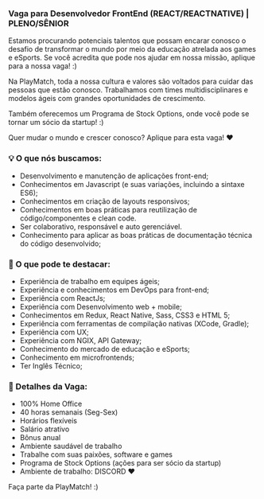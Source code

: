 ### Vaga para Desenvolvedor FrontEnd (REACT/REACTNATIVE) | PLENO/SÊNIOR
 
Estamos procurando potenciais talentos que possam encarar conosco o desafio de transformar o mundo por meio da educação atrelada aos games e eSports. 
Se você acredita que pode nos ajudar em nossa missão, aplique para a nossa vaga! :)
 
Na PlayMatch, toda a nossa cultura e valores são voltados para cuidar das pessoas que estão conosco.
Trabalhamos com times multidisciplinares e modelos ágeis com grandes oportunidades de crescimento.
 
Também oferecemos um Programa de Stock Options, onde você pode se tornar um sócio da startup! :)
 
Quer mudar o mundo e crescer conosco? Aplique para esta vaga! ♥
 
### 💡 O que nós buscamos:
- Desenvolvimento e manutenção de aplicações front-end;
- Conhecimentos em Javascript (e suas variações, incluindo a sintaxe ES6);
- Conhecimentos em criação de layouts responsivos;
- Conhecimentos em boas práticas para reutilização de código/componentes e clean code.
- Ser colaborativo, responsável e auto gerenciável.
- Conhecimento para aplicar as boas práticas de documentação técnica do código desenvolvido;
 
### 🔎 O que pode te destacar:
- Experiência de trabalho em equipes ágeis;
- Experiência e conhecimentos em DevOps para front-end;
- Experiência com ReactJs;
- Experiência com Desenvolvimento web + mobile;
- Conhecimentos em Redux, React Native, Sass, CSS3 e HTML 5;
- Experiência com ferramentas de compilação nativas (XCode, Gradle);
- Experiência com UX;
- Experiência com NGIX, API Gateway;
- Conhecimento do mercado de educação e eSports;
- Conhecimento em microfrontends; 
- Ter Inglês Técnico;
 
### 🚀 Detalhes da Vaga:
- 100% Home Office
- 40 horas semanais (Seg-Sex) 
- Horários flexíveis
- Salário atrativo
- Bônus anual
- Ambiente saudável de trabalho
- Trabalhe com suas paixões, software e games
- Programa de Stock Options (ações para ser sócio da startup)
- Ambiente de trabalho: DISCORD ♥
 
Faça parte da PlayMatch! :)
